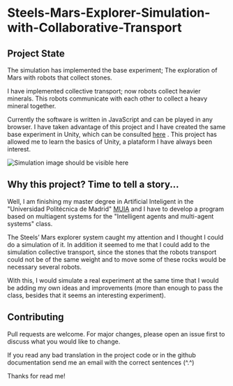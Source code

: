 # Steels-Mars-Explorer-Simulation-with-Collaborative-Transport

## Project State
The simulation has implemented the base experiment; The exploration of Mars with robots that collect stones.

I have implemented collective transport; now robots collect heavier minerals. This robots communicate with each other to collect a heavy mineral together.

Currently the software is written in JavaScript and can be played in any browser. I have taken advantage of this project and I have created the 
same base experiment in Unity, which can be consulted [here](https://github.com/Amable-Valdes/Luc-Steels-Mars-Explorer-Simulation-In-Unity) . 
This project has allowed me to learn the basics of Unity, a plataform I have always been interest.

![Simulation image should be visible here](https://github.com/Amable-Valdes/Steels-Mars-Explorer-Simulation-with-Collaborative-Transport/blob/master/others/js_Simulation_Example.PNG)

## Why this project? Time to tell a story...
Well, I am finishing my master degree in Artificial Inteligent in the "Universidad Politécnica de Madrid" 
[MUIA](http://www.dia.fi.upm.es/masteria/?q=es/MUIA) and I have to develop a program based on 
multiagent systems for the "Intelligent agents and multi-agent systems" class.

The Steels’ Mars explorer system caught my attention and I thought I could do a simulation of it. In addition it seemed 
to me that I could add to the simulation collective transport, since the stones that the robots transport could not 
be of the same weight and to move some of these rocks would be necessary several robots.

With this, I would simulate a real experiment at the same time that I would be adding my own ideas 
and improvements (more than enough to pass the class, besides that it seems an interesting experiment).

## Contributing
Pull requests are welcome. For major changes, please open an issue first to discuss what you would like to change.

If you read any bad translation in the project code or in the github documentation send me an 
email with the correct sentences (^.^)

Thanks for read me!